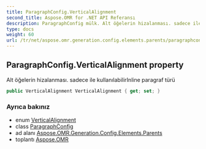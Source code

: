 ```yaml
---
title: ParagraphConfig.VerticalAlignment
second_title: Aspose.OMR for .NET API Referansı
description: ParagraphConfig mülk. Alt öğelerin hizalanması. sadece ile kullanılabilirInline paragraf türü
type: docs
weight: 60
url: /tr/net/aspose.omr.generation.config.elements.parents/paragraphconfig/verticalalignment/
---
```

## ParagraphConfig.VerticalAlignment property

Alt öğelerin hizalanması. sadece ile kullanılabilirInline paragraf türü

```csharp
public VerticalAlignment VerticalAlignment { get; set; }
```

### Ayrıca bakınız

* enum [VerticalAlignment](../../../aspose.omr.generation.config.enums/verticalalignment/)
* class [ParagraphConfig](../)
* ad alanı [Aspose.OMR.Generation.Config.Elements.Parents](../../paragraphconfig/)
* toplantı [Aspose.OMR](../../../)


